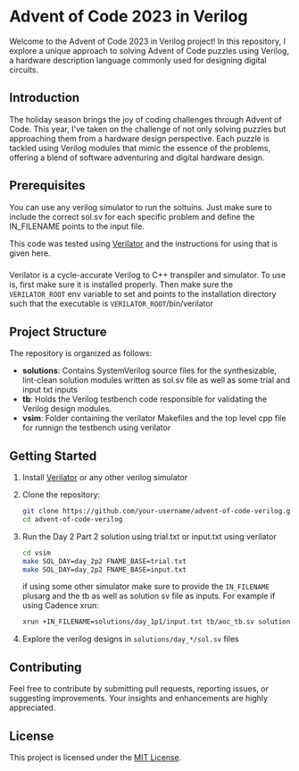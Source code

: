 # Advent of Code 2023 in Verilog

Welcome to the Advent of Code 2023 in Verilog project! In this repository, I explore a unique approach to solving Advent of Code puzzles using Verilog, a hardware description language commonly used for designing digital circuits.

## Introduction

The holiday season brings the joy of coding challenges through Advent of Code. This year, I've taken on the challenge of not only solving puzzles but approaching them from a hardware design perspective. Each puzzle is tackled using Verilog modules that mimic the essence of the problems, offering a blend of software adventuring and digital hardware design.


## Prerequisites
You can use any verilog simulator to run the soltuins. Just make sure to include the correct sol.sv for each specific problem and define the IN_FILENAME points to the input file. 

This code was tested using [Verilator](https://www.veripool.org/wiki/verilator) and the instructions for using that is given here.

###
Verilator is a cycle-accurate Verilog to C++ transpiler and simulator. To use is, first make sure it is installed properly. Then make sure the `VERILATOR_ROOT` env variable to set and points to the installation directory such that the executable is  `VERILATOR_ROOT`/bin/verilator

## Project Structure

The repository is organized as follows:

- **solutions**: Contains SystemVerilog source files for the synthesizable, lint-clean solution modules written as sol.sv file as well as some trial and input txt inputs
- **tb**: Holds the Verilog testbench code responsible for validating the Verilog design modules.
- **vsim**: Folder containing the verilator Makefiles and the top level cpp file for runnign the testbench using verilator

## Getting Started

1. Install [Verilator](https://www.veripool.org/wiki/verilator) or any other verilog simulator

2. Clone the repository:

   ```bash
   git clone https://github.com/your-username/advent-of-code-verilog.git
   cd advent-of-code-verilog
   ```

3. Run the Day 2 Part 2 solution using trial.txt or input.txt using verilator

   ```bash
   cd vsim
   make SOL_DAY=day_2p2 FNAME_BASE=trial.txt
   make SOL_DAY=day_2p2 FNAME_BASE=input.txt
   ```

   if using some other simulator make sure to provide the `IN_FILENAME` plusarg and the tb as well as solution sv file as inputs. For example if using Cadence xrun:
   ```bash
   xrun +IN_FILENAME=solutions/day_1p1/input.txt tb/aoc_tb.sv solutions/day_1p1/sol.sv
   ```

4. Explore the verilog designs in `solutions/day_*/sol.sv` files


## Contributing
Feel free to contribute by submitting pull requests, reporting issues, or suggesting improvements. Your insights and enhancements are highly appreciated.

## License

This project is licensed under the [MIT License](LICENSE).